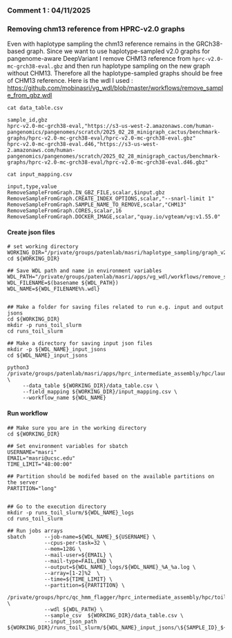 ### Comment 1 : 04/11/2025 
 
### Removing chm13 reference from HPRC-v2.0 graphs

Even with haplotype sampling the chm13 reference remains in the GRCh38-based graph. 
Since we want to use haplotype-sampled v2.0 graphs for pangenome-aware DeepVariant 
I remove CHM13 reference from `hprc-v2.0-mc-grch38-eval.gbz` and then run haplotype sampling
on the new graph without CHM13. Therefore all the haplotype-sampled graphs should be free of CHM13 reference.
Here is the wdl I used :
https://github.com/mobinasri/vg_wdl/blob/master/workflows/remove_sample_from_gbz.wdl

```
cat data_table.csv

sample_id,gbz
hprc-v2.0-mc-grch38-eval,"https://s3-us-west-2.amazonaws.com/human-pangenomics/pangenomes/scratch/2025_02_28_minigraph_cactus/benchmark-graphs/hprc-v2.0-mc-grch38-eval/hprc-v2.0-mc-grch38-eval.gbz"
hprc-v2.0-mc-grch38-eval.d46,"https://s3-us-west-2.amazonaws.com/human-pangenomics/pangenomes/scratch/2025_02_28_minigraph_cactus/benchmark-graphs/hprc-v2.0-mc-grch38-eval/hprc-v2.0-mc-grch38-eval.d46.gbz"
```

```
cat input_mapping.csv

input,type,value
RemoveSampleFromGraph.IN_GBZ_FILE,scalar,$input.gbz
RemoveSampleFromGraph.CREATE_INDEX_OPTIONS,scalar,"--snarl-limit 1"
RemoveSampleFromGraph.SAMPLE_NAME_TO_REMOVE,scalar,"CHM13"
RemoveSampleFromGraph.CORES,scalar,16
RemoveSampleFromGraph.DOCKER_IMAGE,scalar,"quay.io/vgteam/vg:v1.55.0"
```


#### Create json files
```
# set working directory
WORKING_DIR="/private/groups/patenlab/masri/haplotype_sampling/graph_v2.0/remove_chm13"
cd ${WORKING_DIR}

## Save WDL path and name in environment variables
WDL_PATH="/private/groups/patenlab/masri/apps/vg_wdl/workflows/remove_sample_from_gbz.wdl"
WDL_FILENAME=$(basename ${WDL_PATH})
WDL_NAME=${WDL_FILENAME%%.wdl}


## Make a folder for saving files related to run e.g. input and output jsons
cd ${WORKING_DIR}
mkdir -p runs_toil_slurm
cd runs_toil_slurm

## Make a directory for saving input json files
mkdir -p ${WDL_NAME}_input_jsons
cd ${WDL_NAME}_input_jsons

python3 /private/groups/patenlab/masri/apps/hprc_intermediate_assembly/hpc/launch_from_table.py \
     --data_table ${WORKING_DIR}/data_table.csv \
     --field_mapping ${WORKING_DIR}/input_mapping.csv \
     --workflow_name ${WDL_NAME}
```

#### Run workflow

```
## Make sure you are in the working directory
cd ${WORKING_DIR}

## Set environment variables for sbatch
USERNAME="masri"
EMAIL="masri@ucsc.edu"
TIME_LIMIT="48:00:00"

## Partition should be modifed based on the available partitions on the server
PARTITION="long"


## Go to the execution directory
mkdir -p runs_toil_slurm/${WDL_NAME}_logs
cd runs_toil_slurm

## Run jobs arrays
sbatch      --job-name=${WDL_NAME}_${USERNAME} \
            --cpus-per-task=32 \
            --mem=128G \
            --mail-user=${EMAIL} \
            --mail-type=FAIL,END \
            --output=${WDL_NAME}_logs/${WDL_NAME}_%A_%a.log \
            --array=[1-2]%2  \
            --time=${TIME_LIMIT} \
            --partition=${PARTITION} \
            /private/groups/hprc/qc_hmm_flagger/hprc_intermediate_assembly/hpc/toil_sbatch_single_machine.sh \
            --wdl ${WDL_PATH} \
            --sample_csv  ${WORKING_DIR}/data_table.csv \
            --input_json_path ${WORKING_DIR}/runs_toil_slurm/${WDL_NAME}_input_jsons/\${SAMPLE_ID}_${WDL_NAME}.json
```
